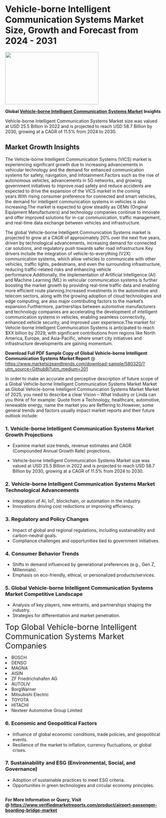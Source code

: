 <H1>Vehicle-borne Intelligent Communication Systems Market Size, Growth and Forecast from 2024 - 2031</H1><img class="aligncenter size-medium wp-image-584254" src="https://thirdeyenews.in/wp-content/uploads/2024/09/Global-Market-Research-300x168.jpeg" alt="" width="300" height="168" /><p><strong>Global&nbsp;<a href="https://www.marketsizeandtrends.com/download-sample/580320/?utm_source=Github8j?utm_medium=201">Vehicle-borne Intelligent Communication Systems Market</a> Insights</strong></p><p>Vehicle-borne Intelligent Communication Systems Market size was valued at USD 25.5 Billion in 2022 and is projected to reach USD 58.7 Billion by 2030, growing at a CAGR of 11.5% from 2024 to 2030.</p><p><h2>Market Growth Insights</h2> <p>The Vehicle-borne Intelligent Communication Systems (VICS) market is experiencing significant growth due to increasing advancements in vehicular technology and the demand for enhanced communication systems for safety, navigation, and infotainment.Factors such as the rise of autonomous vehicles, advancements in 5G networks, and growing government initiatives to improve road safety and reduce accidents are expected to drive the expansion of the VICS market in the coming years.With rising consumer preference for connected and smart vehicles, the demand for intelligent communication systems in vehicles is also increasing.The market is expected to grow steadily as OEMs (Original Equipment Manufacturers) and technology companies continue to innovate and offer improved solutions for in-car communication, traffic management, and real-time data exchange between vehicles and infrastructure.</p> <p>The global Vehicle-borne Intelligent Communication Systems market is projected to grow at a CAGR of approximately 20% over the next five years, driven by technological advancements, increasing demand for connected car solutions, and regulatory push towards safer road infrastructure.Key drivers include the integration of vehicle-to-everything (V2X) communication systems, which allow vehicles to communicate with other vehicles, traffic lights, pedestrians, and even the surrounding infrastructure, reducing traffic-related risks and enhancing vehicle performance.Additionally, the implementation of Artificial Intelligence (AI) and Machine Learning (ML) in vehicular communication systems is further boosting the market growth by providing real-time traffic data and enabling more efficient route planning.Increased investments in the automotive and telecom sectors, along with the growing adoption of cloud technologies and edge computing, are also major contributing factors to the market’s expansion.Furthermore, partnerships between automotive manufacturers and technology companies are accelerating the development of intelligent communication systems in vehicles, enabling seamless connectivity, enhanced vehicle security, and improved user experience.The market for Vehicle-borne Intelligent Communication Systems is anticipated to reach $XX billion by 2029, with significant contributions from regions like North America, Europe, and Asia-Pacific, where smart city initiatives and infrastructure developments are gaining momentum.</p> <p><span class=""><strong>Download Full PDF Sample Copy of Global Vehicle-borne Intelligent Communication Systems Market Report</strong> @ <a href="https://www.marketsizeandtrends.com/download-sample/580320/?utm_source=Github8j?utm_medium=201" target="_blank">https://www.marketsizeandtrends.com/download-sample/580320/?utm_source=Github8j?utm_medium=201</a></span></p><p>In order to make an accurate and perceptive description of future scope of a Global&nbsp;Vehicle-borne Intelligent Communication Systems Market Market as Global&nbsp;Vehicle-borne Intelligent Communication Systems Market Market of 2025, you need to describe a clear Vision &ndash; What Industry or Linda can you think of for example: Quote from a Technology, healthcare, automotive, renewable energy, name the market you are Reffering to.However, some general trends and factors usually impact market reports and their future outlook include:</p><h3>1.&nbsp;<strong>Vehicle-borne Intelligent Communication Systems Market Growth Projections</strong></h3><ul><li>Examine market size trends, revenue estimates and CAGR (Compounded Annual Growth Rate) projections.</li><li><p>Vehicle-borne Intelligent Communication Systems Market size was valued at USD 25.5 Billion in 2022 and is projected to reach USD 58.7 Billion by 2030, growing at a CAGR of 11.5% from 2024 to 2030.</p></li></ul><h3>2.&nbsp;<strong>Vehicle-borne Intelligent Communication Systems Market Technological Advancements</strong></h3><ul><li>Integration of AI, IoT, blockchain, or automation in the industry.</li><li>Innovations driving cost reductions or improving efficiency.</li></ul><h3>3.&nbsp;<strong>Regulatory and Policy Changes</strong></h3><ul><li>Impact of global and regional regulations, including sustainability and carbon-neutral goals.</li><li>Compliance challenges and opportunities tied to government initiatives.</li></ul><h3>4.&nbsp;<strong>Consumer Behavior Trends</strong></h3><ul><li>Shifts in demand influenced by generational preferences (e.g., Gen Z, Millennials).</li><li>Emphasis on eco-friendly, ethical, or personalized products/services.</li></ul><h3>5.&nbsp;<strong>Global Vehicle-borne Intelligent Communication Systems Market Competitive Landscape</strong></h3><ul><li>Analysis of key players, new entrants, and partnerships shaping the industry.</li><li>Strategies for differentiation and market penetration.</li></ul><p data-pm-slice="1 1 []"><span style="color: inherit; font-family: inherit; font-size: 25px;">Top Global Vehicle-borne Intelligent Communication Systems Market Companies</span></p><div class="" data-test-id=""><p><li>BOSCH</li><li> DENSO</li><li> MAGNA</li><li> AISIN</li><li> ZF Friedrichshafen AG</li><li> AUTOLIV</li><li> BorgWarner</li><li> Mitsubishi Electric</li><li> TOYOTA</li><li> HITACHI</li><li> Nexteer Automotive Group Limited</li></p></div><h3>6.&nbsp;<strong>Economic and Geopolitical Factors</strong></h3><ul><li>Influence of global economic conditions, trade policies, and geopolitical events.</li><li>Resilience of the market to inflation, currency fluctuations, or global crises.</li></ul><h3>7.&nbsp;<strong>Sustainability and ESG (Environmental, Social, and Governance)</strong></h3><ul><li>Adoption of sustainable practices to meet ESG criteria.</li><li>Opportunities in green technologies and circular economy principles.</li></ul><h2><strong style="font-size: 14px;">For More Information or Query, Visit @&nbsp;</strong><a style="background-color: #ffffff; font-size: 14px;" href="https://www.marketsizeandtrends.com/report/vehicle-borne-intelligent-communication-systems-market/" target="_blank">https://www.verifiedmarketreports.com/product/airport-passenger-boarding-bridge-market</a></h2>